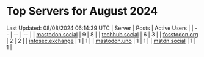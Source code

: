 # Top Servers for August 2024
Last Updated: 08/08/2024 06:14:39 UTC
| Server | Posts | Active Users |
| -- | -- | -- |
| [mastodon.social](https://mastodon.social/tags/PowerShell) | 9 | 8 |
| [techhub.social](https://techhub.social/tags/PowerShell) | 6 | 3 |
| [fosstodon.org](https://fosstodon.org/tags/PowerShell) | 2 | 2 |
| [infosec.exchange](https://infosec.exchange/tags/PowerShell) | 1 | 1 |
| [mastodon.uno](https://mastodon.uno/tags/PowerShell) | 1 | 1 |
| [mstdn.social](https://mstdn.social/tags/PowerShell) | 1 | 1 |
